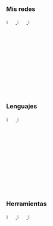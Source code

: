 ### Mis redes
<tabla>
    <tr>
        <td ancho="50%">
            <a href="https://www.instagram.com/agus_damore/">
                <img src="https://upload.wikimedia.org/wikipedia/commons/e/e7/Instagram_logo_2016.svg" width="5%">
            </a>
        </td>
        <td ancho="50%">
            <a href="https://twitter.com/damore_agustin">
                <img src="https://upload.wikimedia.org/wikipedia/commons/thumb/4/4f/Twitter-logo.svg/1200px-Twitter-logo.svg.png" width="5%">
            </a>
        </td>
        <td ancho="50%">
            <a href="https://www.linkedin.com/in/agustindamore/">
                <img src="https://play-lh.googleusercontent.com/kMofEFLjobZy_bCuaiDogzBcUT-dz3BBbOrIEjJ-hqOabjK8ieuevGe6wlTD15QzOqw" width="5%">
            </a>
        </td>
    </tr>
</tabla>

### Lenguajes

<tabla>
    <tr>
        <td ancho="50%">
            <a href="https://github.com/AgustinDAmore">
                <img src="https://upload.wikimedia.org/wikipedia/commons/thumb/c/c3/Python-logo-notext.svg/768px-Python-logo-notext.svg.png" width="5%">
            </a>
        </td>
        <td ancho="50%">
            <a href="https://github.com/AgustinDAmore">
                <img src="https://upload.wikimedia.org/wikipedia/commons/1/18/ISO_C%2B%2B_Logo.svg" width="5%">
            </a>
        </td>
    </tr>
</tabla>

### Herramientas
<tabla>
    <tr>
        <td ancho="50%">
            <a href="https://github.com/AgustinDAmore">
                <img src="https://upload.wikimedia.org/wikipedia/commons/thumb/3/35/Tux.svg/1200px-Tux.svg.png" width="5%">
            </a>
        </td>
        <td ancho="50%">
            <a href="https://github.com/AgustinDAmore">
                <img src="https://upload.wikimedia.org/wikipedia/commons/thumb/8/87/Arduino_Logo.svg/1280px-Arduino_Logo.svg.png" width="5%">
            </a>
        </td>
        <td ancho="50%">
            <a href="https://github.com/AgustinDAmore">
                <img src="https://upload.wikimedia.org/wikipedia/commons/5/53/OpenCV_Logo_with_text.png" width="5%">
            </a>
        </td>
    </tr>
</tabla>
